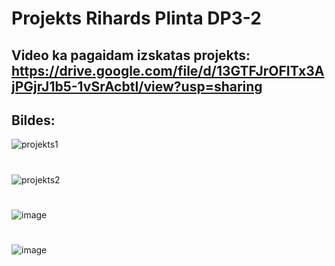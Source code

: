 # Projekts Rihards Plinta DP3-2
## Video ka pagaidam izskatas projekts: https://drive.google.com/file/d/13GTFJrOFITx3AjPGjrJ1b5-1vSrAcbtI/view?usp=sharing
## Bildes:
![projekts1](https://github.com/21DP2RPlin/WEB-projekts/assets/106649131/9aa173d9-357c-4f53-81b0-a9dd9116611a)
#
![projekts2](https://github.com/21DP2RPlin/WEB-projekts/assets/106649131/2009e41f-ee98-4ab0-a158-f54fb77d2431)
#
![image](https://github.com/21DP2RPlin/WEB-projekts/assets/106649131/b072154c-7940-4a92-87e2-b3219c1cc161)
#
![image](https://github.com/21DP2RPlin/WEB-projekts/assets/106649131/41663d86-183e-4ffc-8d7d-9644b43abed3)



